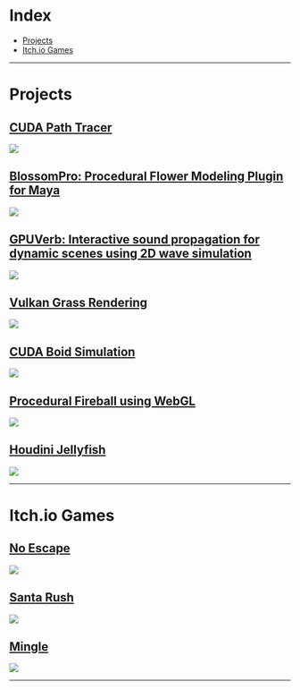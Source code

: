 <!--- [Switch to Chinese/切换到中文](/portfolio/index_cn) --->

# Index
- [Projects](#projects)
- [Itch.io Games](#itchio-games)

---

# Projects
## [CUDA Path Tracer](https://github.com/dw218192/Project3-CUDA-Path-Tracer/)
<img src="images/proj/pt.png"/>

## [BlossomPro: Procedural Flower Modeling Plugin for Maya](https://github.com/dw218192/BlossomPro/)
<img src="images/proj/blossompro.png"/>

## [GPUVerb: Interactive sound propagation for dynamic scenes using 2D wave simulation](https://github.com/GPUVerb/GPUVerb)
<img src="images/proj/gpuverb.gif"/>

## [Vulkan Grass Rendering](https://github.com/dw218192/Project5-Vulkan-Grass-Rendering)
<img src="images/proj/grass.gif"/>

## [CUDA Boid Simulation](https://github.com/dw218192/Project1-CUDA-Flocking/)
<img src="images/proj/boid.gif"/>

## [Procedural Fireball using WebGL](https://dw218192.github.io/hw01-fireball/)
<img src="images/proj/fireball.gif"/>

## [Houdini Jellyfish](https://github.com/dw218192/hw02-jellyfish/)
<img src="images/proj/jellyfish.png"/>

---

# Itch.io Games
## [No Escape](https://dw218192.itch.io/noescape)
<img src="images/games/no_escape.jpg"/>

## [Santa Rush](https://dw218192.itch.io/santarush)
<img src="images/games/santa_rush.png"/>

## [Mingle](https://dw218192.itch.io/mingle)
<img src="images/games/mingle.png"/>

---
